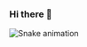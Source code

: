 ### Hi there 👋

  ![Snake animation](https://https://github.com/Bruno-BorgesDev/Bruno-BorgesDev/blob/output/github-contribution-grid-snake.svg)

<!--
**Bruno-BorgesDev/Bruno-BorgesDev** is a ✨ _special_ ✨ repository because its `README.md` (this file) appears on your GitHub profile.

Here are some ideas to get you started:

- 🔭 I’m currently working on ...
- 🌱 I’m currently learning ...
- 👯 I’m looking to collaborate on ...
- 🤔 I’m looking for help with ...
- 💬 Ask me about ...
- 📫 How to reach me: ...
- 😄 Pronouns: ...
- ⚡ Fun fact: ...
-->
